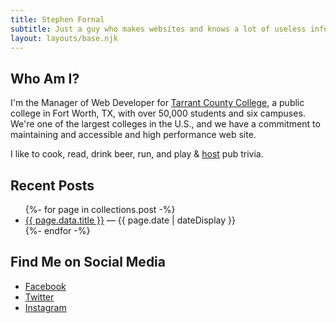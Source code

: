 ```yaml
---
title: Stephen Fornal
subtitle: Just a guy who makes websites and knows a lot of useless information
layout: layouts/base.njk
---
```



## Who Am I?

I'm the Manager of  Web Developer for [Tarrant County College](https://www.tccd.edu), a public college in Fort Worth, TX, with over 50,000 students and six campuses. We're one of the largest colleges in the U.S., and we have a commitment to maintaining and accessible and high performance web site.

I like to cook, read, drink beer, run, and play &amp; [host](http://www.pgtrivia.com) pub trivia.

## Recent Posts

<ul class="listing">
{%- for page in collections.post -%}
  <li>
    <a href="{{ page.url }}">{{ page.data.title }}</a> &mdash;
    <time datetime="{{ page.date }}">{{ page.date | dateDisplay }}</time>
  </li>
{%- endfor -%}
</ul>

## Find Me on Social Media

* [Facebook]()
* [Twitter]()
* [Instagram]()